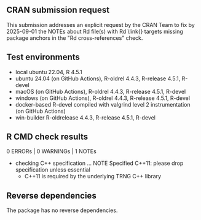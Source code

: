 ## CRAN submission request

This submission addresses an explicit request by the CRAN Team to fix by 2025-09-01 the NOTEs about Rd file(s) with Rd \link{} targets missing package anchors in the "Rd cross-references" check.
    
## Test environments

* local ubuntu 22.04, R 4.5.1
* ubuntu 24.04 (on GitHub Actions), R-oldrel 4.4.3, R-release 4.5.1, R-devel
* macOS (on GitHub Actions), R-oldrel 4.4.3, R-release 4.5.1, R-devel
* windows (on GitHub Actions), R-oldrel 4.4.3, R-release 4.5.1, R-devel
* docker-based R-devel compiled with valgrind level 2 instrumentation (on GitHub Actions)
* win-builder R-oldrelease 4.4.3, R-release 4.5.1, R-devel

## R CMD check results

0 ERRORs | 0 WARNINGs | 1 NOTEs

* checking C++ specification ... NOTE
  Specified C++11: please drop specification unless essential
    * C++11 is required by the underlying TRNG C++ library

## Reverse dependencies

The package has no reverse dependencies.
